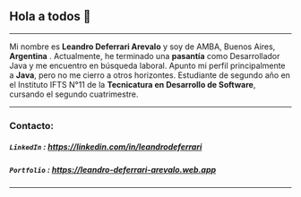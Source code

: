 ## Hola a todos 👋

------------

Mi nombre es **Leandro Deferrari Arevalo** y soy de AMBA, Buenos Aires, **Argentina** . Actualmente, he terminado una **pasantía** como Desarrollador Java y me encuentro en búsqueda laboral. Apunto mi perfil principalmente a **Java**, pero no me cierro a otros horizontes. Estudiante de segundo año en el Instituto IFTS N°11 de la **Tecnicatura en Desarrollo de Software**, cursando el segundo cuatrimestre.

------------

### Contacto:

##### `LinkedIn` : <https://linkedin.com/in/leandrodeferrari>

##### `Portfolio` : <https://leandro-deferrari-arevalo.web.app>

------------
